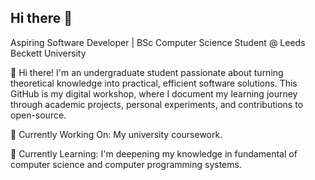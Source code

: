 ## Hi there 👋

Aspiring Software Developer | BSc Computer Science Student @ Leeds Beckett University

👋 Hi there! I'm an undergraduate student passionate about turning theoretical knowledge into practical, efficient software solutions. This GitHub is my digital workshop, where I document my learning journey through academic projects, personal experiments, and contributions to open-source.

🔭 Currently Working On: My university coursework.

🌱 Currently Learning: I'm deepening my knowledge in fundamental of computer science and computer programming systems.

<!--
**hassan12006/hassan12006** is a ✨ _special_ ✨ repository because its `README.md` (this file) appears on your GitHub profile.
Here are some ideas to get you started:
- 🔭 I’m currently working on ...
- 🌱 I’m currently learning ...
- 👯 I’m looking to collaborate on ...
- 🤔 I’m looking for help with ...
- 💬 Ask me about ...
- 📫 How to reach me: ...
- 😄 Pronouns: ...
- ⚡ Fun fact: ...

💼 Interests: I'm actively seeking internship opportunities for [Year] to apply my skills in a professional environment and learn Agile development practices.

👯 Looking to Collaborate On: Open-source projects, hackathons, or any beginner-friendly initiatives. I'm always eager to connect and learn from others!
⚡ Fun Fact: When I'm not coding, you can find me [Your Hobby, e.g., hiking in the Yorkshire Dales or exploring Leeds' coffee shops].

Tech Stack & Skills: Java, Python, SQL, HTML/CSS, JavaScript, Git, VS Code

Let's connect and talk tech! 📫 Reach me at: [Your LinkedIn Profile URL] | [Your Email]

-->

